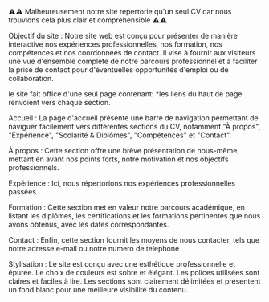  ⚠⚠ Malheureusement notre site repertorie qu'un seul CV car nous trouvions cela plus clair et comprehensible  ⚠⚠


Objectif du site : Notre site web est conçu pour présenter de manière interactive nos expériences professionnelles, nos formation, nos compétences et nos coordonnées de contact. 
Il vise à fournir aux visiteurs une vue d'ensemble complète de notre parcours professionnel et à faciliter la prise de contact pour d'éventuelles opportunités d'emploi ou de collaboration.

le site fait office d'une seul page contenant:
*les liens du haut de page renvoient vers chaque section. 

Accueil : 
       La page d'accueil présente une barre de navigation permettant de naviguer facilement vers différentes sections
       du CV, notamment "À propos", "Expérience", "Scolarité & Diplômes", "Compétences" et "Contact".

À propos : 
       Cette section offre une brève présentation de nous-même, mettant en avant nos points forts, notre motivation
       et nos objectifs professionnels.

Expérience : 
       Ici, nous répertorions nos expériences professionnelles passées.

Formation : 
       Cette section met en valeur notre parcours académique, en listant les diplômes, les certifications et les 
       formations pertinentes que nous avons obtenus, avec les dates correspondantes.

Contact : 
       Enfin, cette section fournit les moyens de nous contacter, tels que notre adresse e-mail ou notre numero de telephone

Stylisation : 
       Le site est conçu avec une esthétique professionnelle et épurée. Le choix de couleurs est sobre et élégant. 
       Les polices utilisées sont claires et faciles à lire. Les sections sont clairement délimitées et présentent un fond blanc pour une meilleure visibilité du contenu.
       
